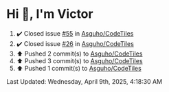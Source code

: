 <h1>Hi 👋, I'm Victor </h1>

<!--RECENT_ACTIVITY:start-->
1. ✔️ Closed issue [#55](https://github.com/Asguho/CodeTiles/issues/55) in [Asguho/CodeTiles](https://github.com/Asguho/CodeTiles)<br>
2. ✔️ Closed issue [#26](https://github.com/Asguho/CodeTiles/issues/26) in [Asguho/CodeTiles](https://github.com/Asguho/CodeTiles)<br>
3. ⬆️ Pushed 2 commit(s) to [Asguho/CodeTiles](https://github.com/Asguho/CodeTiles)<br>
4. ⬆️ Pushed 3 commit(s) to [Asguho/CodeTiles](https://github.com/Asguho/CodeTiles)<br>
5. ⬆️ Pushed 1 commit(s) to [Asguho/CodeTiles](https://github.com/Asguho/CodeTiles)<br>
<!--RECENT_ACTIVITY:end-->

<!--RECENT_ACTIVITY:last_update-->
Last Updated: Wednesday, April 9th, 2025, 4:18:30 AM
<!--RECENT_ACTIVITY:last_update_end-->
